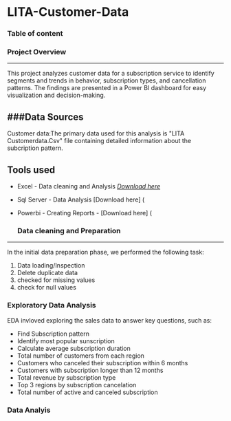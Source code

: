 # LITA-Customer-Data

### Table of content


### Project Overview
---
This project analyzes customer data for a subscription service to identify segments and trends in behavior, subscription types, and cancellation patterns. The findings are presented in a Power BI dashboard for easy visualization and decision-making.

###Data Sources
---
Customer data:The primary data used for this analysis is "LITA Customerdata.Csv" file containing detailed information about the subcription pattern. 

###

Tools used 
---
- Excel - Data cleaning and Analysis [*Download here*](https://www.microsoft.com/en-ng/)
- Sql Server - Data Analysis [Download here] (
- Powerbi - Creating Reports - [Download here] (

  ### Data cleaning and Preparation
---
  In the initial data preparation phase, we performed the following task:
  1. Data loading/Inspection
  2. Delete duplicate data
  3. checked for missing values
  4. check for null values 

  ### Exploratory Data Analysis

  EDA invloved exploring the sales data to answer key questions, such as:

  - Find Subscription pattern
  - Identify most popular sunscription
  - Calculate average subscription duration
  - Total number of customers from each region
  - Customers who canceled their subscription within 6 months
  - Customers with subscription longer than 12 months
  - Total revenue by subscription type
  - Top 3 regions by subscription cancelation
  - Total number of active and canceled subscription

### Data Analyis

  




 
